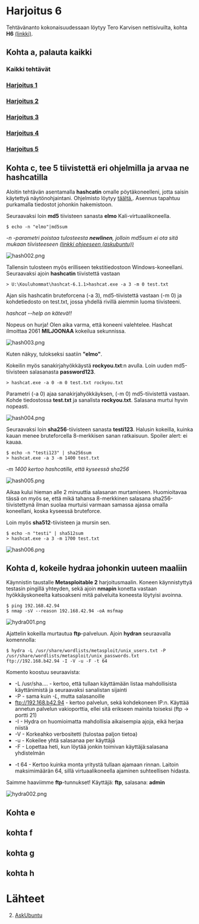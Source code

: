# Harjoitus 6

Tehtävänanto kokonaisuudessaan löytyy Tero Karvisen nettisivuilta, kohta **H6** [(linkki)](http://terokarvinen.com/2020/tunkeutumistestaus-kurssi-pentest-course-ict4tn027-3006-autumn-2020/).

## Kohta a, palauta kaikki

### Kaikki tehtävät

### [Harjoitus 1](../Harjoitus1/Text.md)

### [Harjoitus 2](../Harjoitus2/Text.md)

### [Harjoitus 3](../Harjoitus3/Text.md)

### [Harjoitus 4](../Harjoitus4/Text.md)

### [Harjoitus 5](../Harjoitus5/Text.md)


## Kohta c, tee 5 tiivistettä eri ohjelmilla ja arvaa ne hashcatilla

Aloitin tehtävän asentamalla **hashcatin** omalle pöytäkoneelleni, jotta saisin käytettyä näytönohjaintani. Ohjelmisto löytyy [täältä.](https://hashcat.net/hashcat/). Asennus tapahtuu purkamalla tiedostot johonkin hakemistoon.

Seuraavaksi loin **md5** tiivisteen sanasta **elmo** Kali-virtuaalikoneella.

    $ echo -n "elmo"|md5sum

*-n -parametri poistaa tulosteesta ***newlinen***, jolloin md5sum ei ota sitä mukaan tiivisteeseen [(linkki ohjeeseen (askubuntu))](https://askubuntu.com/questions/53846/how-to-get-the-md5-hash-of-a-string-directly-in-the-terminal)*

![hash002.png](./kuvat/hash002.png)

Tallensin tulosteen myös erilliseen tekstitiedostoon Windows-koneellani. Seuraavaksi ajoin **hashcatin** tiivistettä vastaan

    > U:\Kouluhommat\hashcat-6.1.1>hashcat.exe -a 3 -m 0 test.txt

Ajan siis hashcatin bruteforcena (-a 3), md5-tiivistettä vastaan (-m 0) ja kohdetiedosto on test.txt, jossa yhdellä rivillä aiemmin luoma tiivisteeni.

*hashcat --help on kätevä!!*

Nopeus on hurja! Olen aika varma, että koneeni valehtelee. Hashcat ilmoittaa 2061 **MILJOONAA** kokeilua sekunnissa.

![hash003.png](./kuvat/hash003.png)

Kuten näkyy, tulokseksi saatiin **"elmo"**.

Kokeilin myös sanakirjahyökkäystä **rockyou.txt**:n avulla. Loin uuden md5-tiivisteen salasanasta **password123**.

    > hashcat.exe -a 0 -m 0 test.txt rockyou.txt

Parametri (-a 0) ajaa sanakirjahyökkäyksen, (-m 0) md5-tiivistettä vastaan. Kohde tiedostossa **test.txt** ja sanalista **rockyou.txt**. Salasana murtui hyvin nopeasti.

![hash004.png](./kuvat/hash004.png)



Seuraavaksi loin **sha256**-tiivisteen sanasta **testi123**. Halusin kokeilla, kuinka kauan menee bruteforcella 8-merkkisen sanan ratkaisuun. Spoiler alert: ei kauaa.

    $ echo -n "testi123" | sha256sum
    > hashcat.exe -a 3 -m 1400 test.txt

*-m 1400 kertoo hashcatille, että kyseessä sha256*

![hash005.png](./kuvat/hash005.png)

Aikaa kului hieman alle 2 minuuttia salasanan murtamiseen. Huomioitavaa tässä on myös se, että mikä tahansa 8-merkkinen salasana sha256-tiivistettynä ilman suolaa murtuisi varmaan samassa ajassa omalla koneellani, koska kyseessä bruteforce.

Loin myös **sha512**-tiivisteen ja mursin sen.

    $ echo -n "testi" | sha512sum
    > hashcat.exe -a 3 -m 1700 test.txt

![hash006.png](./kuvat/hash006.png)



## Kohta d, kokeile hydraa johonkin uuteen maaliin

Käynnistin taustalle **Metasploitable 2** harjoitusmaalin. Koneen käynnistyttyä testasin pingillä yhteyden, sekä ajoin **nmapin** konetta vastaan hyökkäyskoneelta katsoakseni mitä palveluita koneesta löytyisi avoinna.

    $ ping 192.168.42.94
    $ nmap -sV --reason 192.168.42.94 -oA msfmap

![hydra001.png](./kuvat/hydra001.png)

Ajattelin kokeilla murtautua **ftp**-palveluun. Ajoin **hydran** seuraavalla komennolla:

    $ hydra -L /usr/share/wordlists/metasploit/unix_users.txt -P /usr/share/wordlists/metasploit/unix_passwords.txt ftp://192.168.b42.94 -I -V -u -F -t 64

Komento koostuu seuraavista:

 * -L /usr/sha.... - kertoo, että tullaan käyttämään listaa mahdollisista käyttänimistä ja seuraavaksi sanalistan sijainti
 * -P - sama kuin *-L*, mutta salasanoille
 * ftp://192.168.b42.94 - kertoo palvelun, sekä kohdekoneen IP:n. Käyttää annetun palvelun vakioporttia, ellei sitä erikseen mainita toiseksi (ftp -> portti 21)
 * -I - Hydra on huomioimatta mahdollisia aikaisempia ajoja, eikä herjaa niistä
 * -V - Korkeahko verbositetti (tulostaa paljon tietoa)
 * -u - Kokeilee yhtä salasanaa per käyttäjä
 * -F - Lopettaa heti, kun löytää jonkin toimivan käyttäjä:salasana yhdistelmän
 - -t 64 - Kertoo kuinka monta yritystä tullaan ajamaan rinnan. Laitoin maksimimäärän 64, sillä virtuaalikoneella ajaminen suhteellisen hidasta.

Saimme haaviimme **ftp**-tunnukset! Käyttäjä: **ftp**, salasana: **admin**

![hydra002.png](./kuvat/hydra002.png)


## Kohta e




## kohta f



## kohta g



## kohta h

# Lähteet


2. [AskUbuntu](https://askubuntu.com/questions/53846/how-to-get-the-md5-hash-of-a-string-directly-in-the-terminal)